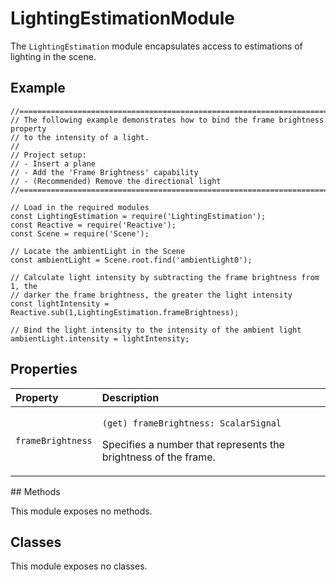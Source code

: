 # LightingEstimationModule

The `LightingEstimation` module encapsulates access to estimations of lighting in the scene.

## Example

```text
//==============================================================================
// The following example demonstrates how to bind the frame brightness property
// to the intensity of a light.
//
// Project setup:
// - Insert a plane
// - Add the 'Frame Brightness' capability
// - (Recommended) Remove the directional light
//==============================================================================

// Load in the required modules
const LightingEstimation = require('LightingEstimation');
const Reactive = require('Reactive');
const Scene = require('Scene');

// Locate the ambientLight in the Scene
const ambientLight = Scene.root.find('ambientLight0');

// Calculate light intensity by subtracting the frame brightness from 1, the
// darker the frame brightness, the greater the light intensity
const lightIntensity = Reactive.sub(1,LightingEstimation.frameBrightness);

// Bind the light intensity to the intensity of the ambient light
ambientLight.intensity = lightIntensity;
```

## Properties

<table>
  <thead>
    <tr>
      <th style="text-align:left">Property</th>
      <th style="text-align:left">Description</th>
    </tr>
  </thead>
  <tbody>
    <tr>
      <td style="text-align:left"><code>frameBrightness</code>
      </td>
      <td style="text-align:left">
        <p><code>(get) frameBrightness: ScalarSignal</code>
        </p>
        <p>Specifies a number that represents the brightness of the frame.</p>
      </td>
    </tr>
  </tbody>
</table>## Methods

This module exposes no methods.

## Classes

This module exposes no classes.

